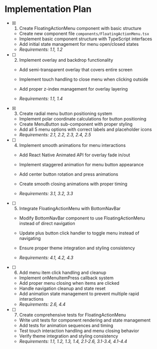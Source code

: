 # Implementation Plan

- [x] 1. Create FloatingActionMenu component with basic structure


  - Create new component file `components/FloatingActionMenu.tsx`
  - Implement basic component structure with TypeScript interfaces
  - Add initial state management for menu open/closed states
  - _Requirements: 1.1, 1.2_



- [ ] 2. Implement overlay and backdrop functionality
  - Add semi-transparent overlay that covers entire screen
  - Implement touch handling to close menu when clicking outside


  - Add proper z-index management for overlay layering
  - _Requirements: 1.1, 1.4_

- [x] 3. Create radial menu button positioning system


  - Implement polar coordinate calculations for button positioning
  - Create MenuButton sub-component with proper styling
  - Add all 5 menu options with correct labels and placeholder icons
  - _Requirements: 2.1, 2.2, 2.3, 2.4, 2.5_



- [ ] 4. Implement smooth animations for menu interactions
  - Add React Native Animated API for overlay fade in/out
  - Implement staggered animation for menu button appearance
  - Add center button rotation and press animations


  - Create smooth closing animations with proper timing
  - _Requirements: 3.1, 3.2, 3.3_

- [ ] 5. Integrate FloatingActionMenu with BottomNavBar
  - Modify BottomNavBar component to use FloatingActionMenu instead of direct navigation



  - Update plus button click handler to toggle menu instead of navigating
  - Ensure proper theme integration and styling consistency
  - _Requirements: 4.1, 4.2, 4.3_

- [ ] 6. Add menu item click handling and cleanup
  - Implement onMenuItemPress callback system
  - Add proper menu closing when items are clicked
  - Handle navigation cleanup and state reset
  - Add animation state management to prevent multiple rapid interactions
  - _Requirements: 2.6, 4.4_

- [ ] 7. Create comprehensive tests for FloatingActionMenu
  - Write unit tests for component rendering and state management
  - Add tests for animation sequences and timing
  - Test touch interaction handling and menu closing behavior
  - Verify theme integration and styling consistency
  - _Requirements: 1.1, 1.2, 1.3, 1.4, 2.1-2.6, 3.1-3.4, 4.1-4.4_